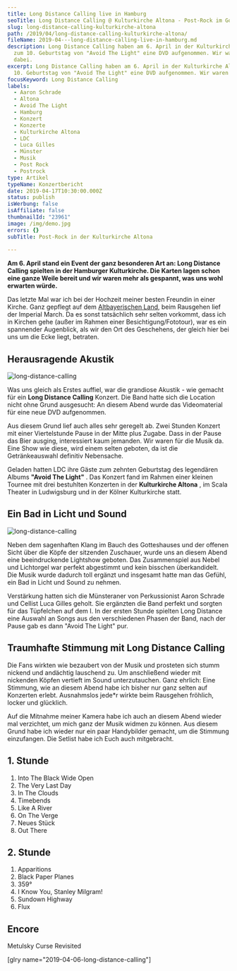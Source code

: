 ```yaml
---
title: Long Distance Calling live in Hamburg
seoTitle: Long Distance Calling @ Kulturkirche Altona - Post-Rock im Gotteshaus
slug: long-distance-calling-kulturkirche-altona
path: /2019/04/long-distance-calling-kulturkirche-altona/
fileName: 2019-04---long-distance-calling-live-in-hamburg.md
description: Long Distance Calling haben am 6. April in der Kulturkirche Altona
  zum 10. Geburtstag von "Avoid The Light" eine DVD aufgenommen. Wir waren
  dabei.
excerpt: Long Distance Calling haben am 6. April in der Kulturkirche Altona zum
  10. Geburtstag von "Avoid The Light" eine DVD aufgenommen. Wir waren dabei.
focusKeyword: Long Distance Calling
labels:
  - Aaron Schrade
  - Altona
  - Avoid The Light
  - Hamburg
  - Konzert
  - Konzerte
  - Kulturkirche Altona
  - LDC
  - Luca Gilles
  - Münster
  - Musik
  - Post Rock
  - Postrock
type: Artikel
typeName: Konzertbericht
date: 2019-04-17T10:30:00.000Z
status: publish
isWerbung: false
isAffiliate: false
thumbnailId: "23961"
image: /img/demo.jpg
errors: {}
subTitle: Post-Rock in der Kulturkirche Altona
  
---
```


**Am 6. April stand ein Event der ganz besonderen Art an: Long Distance Calling
spielten in der Hamburger Kulturkirche. Die Karten lagen schon eine ganze Weile
bereit und wir waren mehr als gespannt, was uns wohl erwarten würde.**

Das letzte Mal war ich bei der Hochzeit meiner besten Freundin in einer Kirche.
Ganz gepflegt auf dem
[Altbayerischen Land](/2009/07/schrobenhausen-die-lenbachstadt-im-spargelland/),
beim Rausgehen lief der Imperial March. Da es sonst tatsächlich sehr selten
vorkommt, dass ich in Kirchen gehe (außer im Rahmen einer
Besichtigung/Fototour), war es ein spannender Augenblick, als wir den Ort des
Geschehens, der gleich hier bei uns um die Ecke liegt, betraten.

## Herausragende Akustik

![long-distance-calling](http://cardamonchai.com/wp-content/uploads/2019/04/2019-04-06-long-distance-calling-kulturkirche-altona-400x533.jpg)

Was uns gleich als Erstes auffiel, war die grandiose Akustik - wie gemacht für
ein **Long Distance Calling** Konzert. Die Band hatte sich die Location nicht
ohne Grund ausgesucht: An diesem Abend wurde das Videomaterial für eine neue DVD
aufgenommen.

Aus diesem Grund lief auch alles sehr geregelt ab. Zwei Stunden Konzert mit
einer Viertelstunde Pause in der Mitte plus Zugabe. Dass in der Pause das Bier
ausging, interessiert kaum jemanden. Wir waren für die Musik da. Eine Show wie
diese, wird einem selten geboten, da ist die Getränkeauswahl definitiv
Nebensache.

Geladen hatten LDC ihre Gäste zum zehnten Geburtstag des legendären Albums
**"Avoid The Light"** . Das Konzert fand im Rahmen einer kleinen Tournee mit
drei bestuhlten Konzerten in der **Kulturkirche Altona** , im Scala Theater in
Ludwigsburg und in der Kölner Kulturkirche statt.

## Ein Bad in Licht und Sound

![long-distance-calling](http://cardamonchai.com/wp-content/uploads/2019/04/2019-04-06-long-distance-calling-kulturkirche-altona-3-400x533.jpg)

Neben dem sagenhaften Klang im Bauch des Gotteshauses und der offenen Sicht über
die Köpfe der sitzenden Zuschauer, wurde uns an diesem Abend eine beeindruckende
Lightshow geboten. Das Zusammenspiel aus Nebel und Lichtorgel war perfekt
abgestimmt und kein bisschen überkandidelt. Die Musik wurde dadurch toll ergänzt
und insgesamt hatte man das Gefühl, ein Bad in Licht und Sound zu nehmen.

Verstärkung hatten sich die Münsteraner von Perkussionist Aaron Schrade und
Cellist Luca Gilles geholt. Sie ergänzten die Band perfekt und sorgten für das
Tüpfelchen auf dem I. In der ersten Stunde spielten Long Distance eine Auswahl
an Songs aus den verschiedenen Phasen der Band, nach der Pause gab es dann
"Avoid The Light" pur.

## Traumhafte Stimmung mit Long Distance Calling

Die Fans wirkten wie bezaubert von der Musik und prosteten sich stumm nickend
und andächtig lauschend zu. Um anschließend wieder mit nickenden Köpfen vertieft
im Sound unterzutauchen. Ganz ehrlich: Eine Stimmung, wie an diesem Abend habe
ich bisher nur ganz selten auf Konzerten erlebt. Ausnahmslos jede\*r wirkte beim
Rausgehen fröhlich, locker und glücklich.

Auf die Mitnahme meiner Kamera habe ich auch an diesem Abend wieder mal
verzichtet, um mich ganz der Musik widmen zu können. Aus diesem Grund habe ich
wieder nur ein paar Handybilder gemacht, um die Stimmung einzufangen. Die
Setlist habe ich Euch auch mitgebracht.

## 1. Stunde

1.  Into The Black Wide Open
1.  The Very Last Day
1.  In The Clouds
1.  Timebends
1.  Like A River
1.  On The Verge
1.  Neues Stück
1.  Out There

<!--more-->

## 2. Stunde

1.  Apparitions
1.  Black Paper Planes
1.  359°
1.  I Know You, Stanley Milgram!
1.  Sundown Highway
1.  Flux

<!--more-->

## Encore

Metulsky Curse Revisited

[glry name="2019-04-06-long-distance-calling"]

  